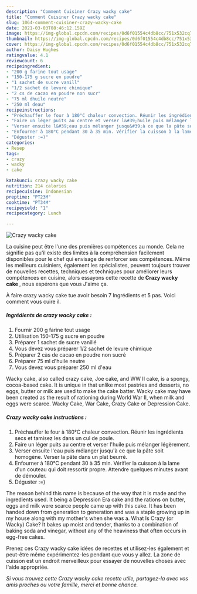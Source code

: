 ```yaml
---
description: "Comment Cuisiner Crazy wacky cake"
title: "Comment Cuisiner Crazy wacky cake"
slug: 1064-comment-cuisiner-crazy-wacky-cake
date: 2021-03-03T08:46:12.159Z
image: https://img-global.cpcdn.com/recipes/0d6f01554c4db8cc/751x532cq70/crazy-wacky-cake-photo-principale-de-la-recette.jpg
thumbnail: https://img-global.cpcdn.com/recipes/0d6f01554c4db8cc/751x532cq70/crazy-wacky-cake-photo-principale-de-la-recette.jpg
cover: https://img-global.cpcdn.com/recipes/0d6f01554c4db8cc/751x532cq70/crazy-wacky-cake-photo-principale-de-la-recette.jpg
author: Daisy Hughes
ratingvalue: 4.1
reviewcount: 6
recipeingredient:
- "200 g farine tout usage"
- "150-175 g sucre en poudre"
- "1 sachet de sucre vanill"
- "1/2 sachet de levure chimique"
- "2 cs de cacao en poudre non sucr"
- "75 ml dhuile neutre"
- "250 ml deau"
recipeinstructions:
- "Préchauffer le four à 180°C chaleur convection. Réunir les ingrédients secs et tamisez les dans un cul de poule."
- "Faire un léger puits au centre et verser l&#39;huile puis mélanger légèrement."
- "Verser ensuite l&#39;eau puis mélanger jusqu&#39;à ce que la pâte soit homogène. Verser la pâte dans un plat beurré."
- "Enfourner à 180°C pendant 30 à 35 min. Vérifier la cuisson à la lame d&#39;un couteau qui doit ressortir propre. Attendre quelques minutes avant de démouler."
- "Déguster :=)"
categories:
- Resep
tags:
- crazy
- wacky
- cake

katakunci: crazy wacky cake 
nutrition: 214 calories
recipecuisine: Indonesian
preptime: "PT23M"
cooktime: "PT34M"
recipeyield: "1"
recipecategory: Lunch

---
```



![Crazy wacky cake](https://img-global.cpcdn.com/recipes/0d6f01554c4db8cc/751x532cq70/crazy-wacky-cake-photo-principale-de-la-recette.jpg)

La cuisine peut être l'une des premières compétences au monde. Cela ne signifie pas qu'il existe des limites à la compréhension facilement disponibles pour le chef qui envisage de renforcer ses compétences. Même les meilleurs cuisiniers, également les spécialistes, peuvent toujours trouver de nouvelles recettes, techniques et techniques pour améliorer leurs compétences en cuisine, alors essayons cette recette de <strong> Crazy wacky cake </strong>, nous espérons que vous J'aime ça.

<!--inarticleads1-->

À faire crazy wacky cake tue avoir besoin 7 Ingrédients et 5 pas. Voici comment vous cuire il.

##### Ingrédients de crazy wacky cake :

1. Fournir 200 g farine tout usage
1. Utilisation 150-175 g sucre en poudre
1. Préparer 1 sachet de sucre vanillé
1. Vous devez vous préparer 1/2 sachet de levure chimique
1. Préparer 2 càs de cacao en poudre non sucré
1. Préparer 75 ml d&#39;huile neutre
1. Vous devez vous préparer 250 ml d&#39;eau


Wacky cake, also called crazy cake, Joe cake, and WW II cake, is a spongy, cocoa-based cake. It is unique in that unlike most pastries and desserts, no eggs, butter or milk are used to make the cake batter. Wacky cake may have been created as the result of rationing during World War II, when milk and eggs were scarce. Wacky Cake, War Cake, Crazy Cake or Depression Cake. 

<!--inarticleads2-->

##### Crazy wacky cake instructions :

1. Préchauffer le four à 180°C chaleur convection. Réunir les ingrédients secs et tamisez les dans un cul de poule.
1. Faire un léger puits au centre et verser l&#39;huile puis mélanger légèrement.
1. Verser ensuite l&#39;eau puis mélanger jusqu&#39;à ce que la pâte soit homogène. Verser la pâte dans un plat beurré.
1. Enfourner à 180°C pendant 30 à 35 min. Vérifier la cuisson à la lame d&#39;un couteau qui doit ressortir propre. Attendre quelques minutes avant de démouler.
1. Déguster :=)


The reason behind this name is because of the way that it is made and the ingredients used. It being a Depression Era cake and the rations on butter, eggs and milk were scarce people came up with this cake. It has been handed down from generation to generation and was a staple growing up in my house along with my mother&#39;s when she was a. What Is Crazy (or Wacky) Cake? It bakes up moist and tender, thanks to a combination of baking soda and vinegar, without any of the heaviness that often occurs in egg-free cakes. 

<!--inarticleads1-->

<p>
Prenez ces Crazy wacky cake idées de recettes et utilisez-les également et peut-être même expérimentez-les pendant que vous y allez. La zone de cuisson est un endroit merveilleux pour essayer de nouvelles choses avec l'aide appropriée.
</p>

<p>
<i>Si vous trouvez cette Crazy wacky cake recette utile, partagez-la avec vos amis proches ou votre famille, merci et bonne chance.</i>
</p>
